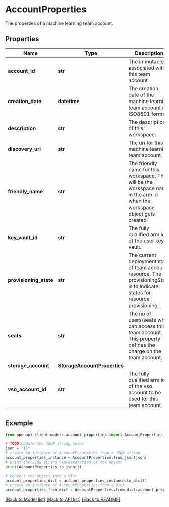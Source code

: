 # AccountProperties

The properties of a machine learning team account.

## Properties

Name | Type | Description | Notes
------------ | ------------- | ------------- | -------------
**account_id** | **str** | The immutable id associated with this team account. | [optional] [readonly] 
**creation_date** | **datetime** | The creation date of the machine learning team account in ISO8601 format. | [optional] [readonly] 
**description** | **str** | The description of this workspace. | [optional] 
**discovery_uri** | **str** | The uri for this machine learning team account. | [optional] [readonly] 
**friendly_name** | **str** | The friendly name for this workspace. This will be the workspace name in the arm id when the workspace object gets created | [optional] 
**key_vault_id** | **str** | The fully qualified arm id of the user key vault. | 
**provisioning_state** | **str** | The current deployment state of team account resource. The provisioningState is to indicate states for resource provisioning. | [optional] [readonly] 
**seats** | **str** | The no of users/seats who can access this team account. This property defines the charge on the team account. | [optional] 
**storage_account** | [**StorageAccountProperties**](StorageAccountProperties.md) |  | 
**vso_account_id** | **str** | The fully qualified arm id of the vso account to be used for this team account. | 

## Example

```python
from openapi_client.models.account_properties import AccountProperties

# TODO update the JSON string below
json = "{}"
# create an instance of AccountProperties from a JSON string
account_properties_instance = AccountProperties.from_json(json)
# print the JSON string representation of the object
print(AccountProperties.to_json())

# convert the object into a dict
account_properties_dict = account_properties_instance.to_dict()
# create an instance of AccountProperties from a dict
account_properties_from_dict = AccountProperties.from_dict(account_properties_dict)
```
[[Back to Model list]](../README.md#documentation-for-models) [[Back to API list]](../README.md#documentation-for-api-endpoints) [[Back to README]](../README.md)


